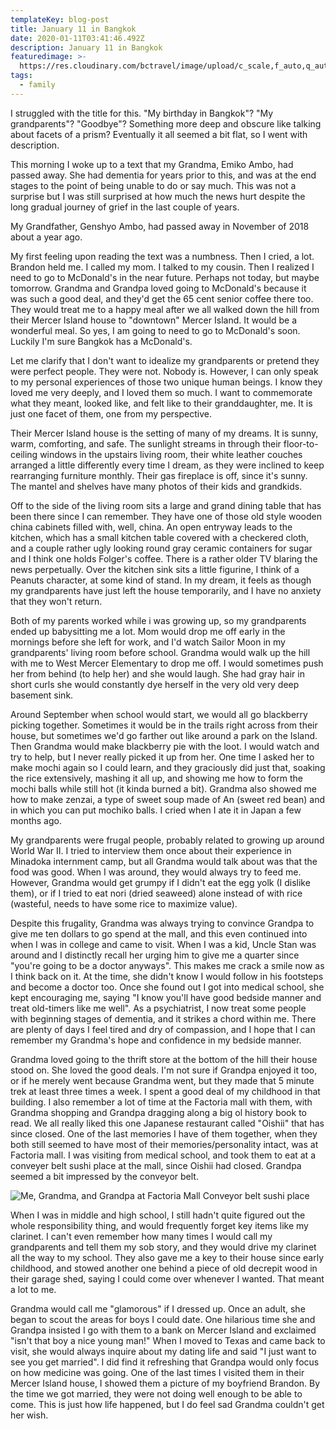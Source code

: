 ```yaml
---
templateKey: blog-post
title: January 11 in Bangkok
date: 2020-01-11T03:41:46.492Z
description: January 11 in Bangkok
featuredimage: >-
  https://res.cloudinary.com/bctravel/image/upload/c_scale,f_auto,q_auto,w_1080/v1578713991/IMG_1176_omdtmf.jpg
tags:
  - family
---
```

I struggled with the title for this. "My birthday in Bangkok"? "My grandparents"? "Goodbye"? Something more deep and obscure like talking about facets of a prism? Eventually it all seemed a bit flat, so I went with description.

This morning I woke up to a text that my Grandma, Emiko Ambo, had passed away. She had dementia for years prior to this, and was at the end stages to the point of being unable to do or say much. This was not a surprise but I was still surprised at how much the news hurt despite the long gradual journey of grief in the last couple of years.

My Grandfather, Genshyo Ambo, had passed away in November of 2018 about a year ago. 

My first feeling upon reading the text was a numbness. Then I cried, a lot. Brandon held me. I called my mom. I talked to my cousin. Then I realized I need to go to McDonald's in the near future. Perhaps not today, but maybe tomorrow. Grandma and Grandpa loved going to McDonald's because it was such a good deal, and they'd get the 65 cent senior coffee there too. They would treat me to a happy meal after we all walked down the hill from their Mercer Island house to "downtown" Mercer Island. It would be a wonderful meal. So yes, I am going to need to go to McDonald's soon. Luckily I'm sure Bangkok has a McDonald's.

Let me clarify that I don't want to idealize my grandparents or pretend they were perfect people. They were not. Nobody is. However, I can only speak to my personal experiences of those two unique human beings. I know they loved me very deeply, and I loved them so much. I want to commemorate what they meant, looked like, and felt like to their granddaughter, me. It is just one facet of them, one from my perspective.

Their Mercer Island house is the setting of many of my dreams. It is sunny, warm, comforting, and safe. The sunlight streams in through their floor-to-ceiling windows in the upstairs living room, their white leather couches arranged a little differently every time I dream, as they were inclined to keep rearranging furniture monthly. Their gas fireplace is off, since it's sunny. The mantel and shelves have many photos of their kids and grandkids. 

Off to the side of the living room sits a large and grand dining table that has been there since I can remember. They have one of those old style wooden china cabinets filled with, well, china. An open entryway leads to the kitchen, which has a small kitchen table covered with a checkered cloth, and a couple rather ugly looking round gray ceramic containers for sugar and I think one holds Folger's coffee. There is a rather older TV blaring the news perpetually. Over the kitchen sink sits a little figurine, I think of a Peanuts character, at some kind of stand. In my dream, it feels as though my grandparents have just left the house temporarily, and I have no anxiety that they won't return.

Both of my parents worked while i was growing up, so my grandparents ended up babysitting me a lot. Mom would drop me off early in the mornings before she left for work, and I'd watch Sailor Moon in my grandparents' living room before school. Grandma would walk up the hill with me to West Mercer Elementary to drop me off. I would sometimes push her from behind (to help her) and she would laugh. She had gray hair in short curls she would constantly dye herself in the very old very deep basement sink. 

Around September when school would start, we would all go blackberry picking together. Sometimes it would be in the trails right across from their house, but sometimes we'd go farther out like around a park on the Island. Then Grandma would make blackberry pie with the loot. I would watch and try to help, but I never really picked it up from her. One time I asked her to make mochi again so I could learn, and they graciously did just that, soaking the rice extensively, mashing it all up, and showing me how to form the mochi balls while still hot (it kinda burned a bit). Grandma also showed me how to make zenzai, a type of sweet soup made of An (sweet red bean) and in which you can put mochiko balls. I cried when I ate it in Japan a few months ago.

My grandparents were frugal people, probably related to growing up around World War II. I tried to interview them once about their experience in Minadoka internment camp, but all Grandma would talk about was that the food was good. When I was around, they would always try to feed me. However, Grandma would get grumpy if I didn't eat the  egg yolk (I dislike them), or if I tried to eat nori (dried seaweed) alone instead of with rice (wasteful, needs to have some rice to maximize value). 

Despite this frugality, Grandma was always trying to convince Grandpa to give me ten dollars to go spend at the mall, and this even continued into when I was in college and came to visit. When I was a kid, Uncle Stan was around and I distinctly recall her urging him to give me a quarter since "you're going to be a doctor anyways". This makes me crack a smile now as I think back on it. At the time, she didn't know I would follow in his footsteps and become a doctor too. Once she found out I got into medical school, she kept encouraging me, saying "I know you'll have good bedside manner and treat old-timers like me well". As a psychiatrist, I now treat some people with beginning stages of dementia, and it strikes a chord within me. There are plenty of days I feel tired and dry of compassion, and I hope that I can remember my Grandma's hope and confidence in my bedside manner. 

Grandma loved going to the thrift store at the bottom of the hill their house stood on. She loved the good deals. I'm not sure if Grandpa enjoyed it too, or if he merely went because Grandma went, but they made that 5 minute trek at least three times a week. I spent a good deal of my childhood in that building. I also remember a lot of time at the Factoria mall with them, with Grandma shopping and Grandpa dragging along a big ol history book to read. We all really liked this one Japanese restaurant called "Oishii" that has since closed. One of the last memories I have of them together, when they both still seemed to have most of their memories/personality intact, was at Factoria mall. I was visiting from medical school, and took them to eat at a conveyer belt sushi place at the mall, since Oishii had closed. Grandpa seemed a bit impressed by the conveyor belt.

![](https://res.cloudinary.com/bctravel/image/upload/c_scale,f_auto,q_auto,w_1080/v1578714000/2E703254-5436-40BE-B16C-456B689172C2_rzetyz.jpg "Me, Grandma, and Grandpa at Factoria Mall Conveyor belt sushi place")

When I was in middle and high school, I still hadn't quite figured out the whole responsibility thing, and would frequently forget key items like my clarinet. I can't even remember how many times I would call my grandparents and tell them my sob story, and they would drive my clarinet all the way to my school. They also gave me a key to their house since early childhood, and stowed another one behind a piece of old decrepit wood in their garage shed, saying I could come over whenever I wanted. That meant a lot to me.

Grandma would call me "glamorous" if I dressed up. Once an adult, she began to scout the areas for boys I could date. One hilarious time she and Grandpa insisted I go with them to a bank on Mercer Island and exclaimed "isn't that boy a nice young man!" When I moved to Texas and came back to visit, she would always inquire about my dating life and said "I just want to see you get married". I did find it refreshing that Grandpa would only focus on how medicine was going. One of the last times I visited them in their Mercer Island house, I showed them a picture of my boyfriend Brandon. By the time we got married, they were not doing well enough to be able to come. This is just how life happened, but I do feel sad Grandma couldn't get her wish.
